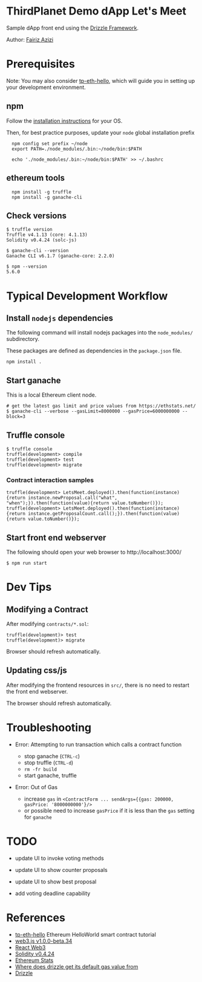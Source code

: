 # ThirdPlanet Demo dApp Let's Meet

Sample dApp front end using the [Drizzle Framework](https://truffleframework.com/docs/drizzle/overview).

Author: [Fairiz Azizi](https://github.com/coderfi)

# Prerequisites

Note: You may also consider [tp-eth-hello](https://github.com/thirdplanetio/tp-eth-hello), which will guide you in setting up your development environment.

## npm

Follow the [installation instructions](https://www.npmjs.com/get-npm) for your OS.

Then, for best practice purposes, update your `node` global installation prefix

      npm config set prefix ~/node
      export PATH=./node_modules/.bin:~/node/bin:$PATH

      echo './node_modules/.bin:~/node/bin:$PATH' >> ~/.bashrc

## ethereum tools      

      npm install -g truffle
      npm install -g ganache-cli

## Check versions

    $ truffle version
    Truffle v4.1.13 (core: 4.1.13)
    Solidity v0.4.24 (solc-js)

    $ ganache-cli --version
    Ganache CLI v6.1.7 (ganache-core: 2.2.0)

    $ npm --version
    5.6.0

# Typical Development Workflow

## Install `nodejs` dependencies

The following command will install nodejs packages into the `node_modules/` subdirectory.

These packages are defined as dependencies in the `package.json` file.

    npm install .
    
## Start ganache

This is a local Ethereum client node.

    # get the latest gas limit and price values from https://ethstats.net/
    $ ganache-cli --verbose --gasLimit=8000000 --gasPrice=6000000000 --block=3

## Truffle console

    $ truffle console
    truffle(development> compile
    truffle(development> test
    truffle(development> migrate

### Contract interaction samples

    truffle(development> LetsMeet.deployed().then(function(instance){return instance.newProposal.call("what", "when");}).then(function(value){return value.toNumber()});
    truffle(development> LetsMeet.deployed().then(function(instance){return instance.getProposalCount.call();}).then(function(value){return value.toNumber()});

## Start front end webserver

The following should open your web browser to http://localhost:3000/

    $ npm run start

# Dev Tips

## Modifying a Contract

After modifying `contracts/*.sol`:

    truffle(development)> test
    truffle(development)> migrate

Browser should refresh automatically.

## Updating css/js

After modifying the frontend resources in `src/`, there is no need to
restart the front end webserver.

The browser should refresh automatically.

# Troubleshooting

* Error: Attempting to run transaction which calls a contract function

  * stop ganache (`CTRL-c`)
  * stop truffle (`CTRL-d`)
  * `rm -fr build`
  * start ganache, truffle

* Error: Out of Gas

  * increase `gas` in `<ContractForm ... sendArgs={{gas: 200000, gasPrice: '8000000000'}/>`
  * or possible need to increase `gasPrice` if it is less than the `gas` setting for `ganache`

# TODO

* update UI to invoke voting methods

* update UI to show counter proposals

* update UI to show best proposal

* add voting deadline capability

# References

* [tp-eth-hello](https://github.com/thirdplanetio/tp-eth-hello) Ethereum HelloWorld smart contract tutorial
* [web3.js v1.0.0-beta.34](https://github.com/ethereum/web3.js/tree/v1.0.0-beta.34)
* [React Web3](https://www.npmjs.com/package/react-web3)
* [Solidity v0.4.24](https://solidity.readthedocs.io/en/v0.4.24)
* [Ethereum Stats](https://ethstats.net/)
* [Where does drizzle get its default gas value from](https://www.reddit.com/r/ethdev/comments/94dkgc/where_does_drizzle_get_its_default_gas_value_from/)
* [Drizzle](https://truffleframework.com/docs/drizzle/overview)
